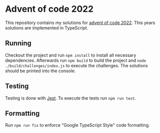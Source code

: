 # Advent of code 2022

This repository contains my solutions for [advent of code 2022](https://adventofcode.com/2022).
This years solutions are implemented in TypeScript. 

## Running

Checkout the project and run `npm install` to install all necessary dependencies.
Afterwards run `npm build` to build the project and `node ./build/challenges/index.js` to execute the challenges.
The solutions should be printed into the console.

## Testing
Testing is done with [Jest](https://jestjs.io/). To execute the tests run `npm run test`.

## Formatting
Run `npm run fix` to enforce "Google TypeScript Style" code formatting.